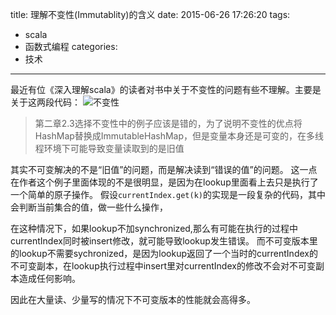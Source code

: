 title: 理解不变性(Immutablity)的含义
date: 2015-06-26 17:26:20
tags:
- scala
- 函数式编程
categories:
- 技术
---
最近有位《深入理解scala》的读者对书中关于不变性的问题有些不理解。主要是关于这两段代码：
![不变性](http://7u2h31.com1.z0.glb.clouddn.com/immutable.jpg)
> 第二章2.3选择不变性中的例子应该是错的，为了说明不变性的优点将HashMap替换成ImmutableHashMap，但是变量本身还是可变的，在多线程环境下可能导致变量读取到的是旧值

<!-- more -->

其实不可变解决的不是“旧值”的问题，而是解决读到“错误的值”的问题。 这一点在作者这个例子里面体现的不是很明显，是因为在lookup里面看上去只是执行了一个简单的原子操作。 假设`currentIndex.get(k)`的实现是一段复杂的代码，其中会判断当前集合的值，做一些什么操作，

在这种情况下，如果lookup不加synchronized,那么有可能在执行的过程中currentIndex同时被insert修改，就可能导致lookup发生错误。
而不可变版本里的lookup不需要sychronized，是因为lookup返回了一个当时的currentIndex的不可变副本，在lookup执行过程中insert里对currentIndex的修改不会对不可变副本造成任何影响。

因此在大量读、少量写的情况下不可变版本的性能就会高得多。
